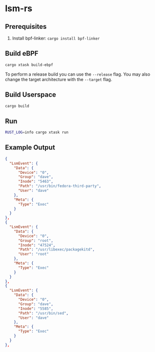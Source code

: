 # lsm-rs

## Prerequisites

1. Install bpf-linker: `cargo install bpf-linker`

## Build eBPF

```bash
cargo xtask build-ebpf
```

To perform a release build you can use the `--release` flag.
You may also change the target architecture with the `--target` flag.

## Build Userspace

```bash
cargo build
```

## Run

```bash
RUST_LOG=info cargo xtask run
```

## Example Output
```json
{
  "LsmEvent": {
    "Data": {
      "Device": "0",
      "Group": "dave",
      "Inode": "5463",
      "Path": "/usr/bin/fedora-third-party",
      "User": "dave"
    },
    "Meta": {
      "Type": "Exec"
    }
  }
},
{
  "LsmEvent": {
    "Data": {
      "Device": "0",
      "Group": "root",
      "Inode": "47524",
      "Path": "/usr/libexec/packagekitd",
      "User": "root"
    },
    "Meta": {
      "Type": "Exec"
    }
  }
},
{
  "LsmEvent": {
    "Data": {
      "Device": "0",
      "Group": "dave",
      "Inode": "5585",
      "Path": "/usr/bin/sed",
      "User": "dave"
    },
    "Meta": {
      "Type": "Exec"
    }
  }
},
```

